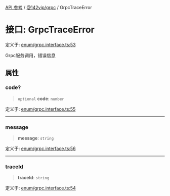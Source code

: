 [API 参考](../../../index.md) / [@142vip/grpc](../index.md) / GrpcTraceError

# 接口: GrpcTraceError

定义于: [enum/grpc.interface.ts:53](https://github.com/142vip/core-x/blob/724c9f80a9f43d7639fb0f15c0381f9ca258849b/packages/grpc/src/enum/grpc.interface.ts#L53)

Grpc服务调用，错误信息

## 属性

### code?

> `optional` **code**: `number`

定义于: [enum/grpc.interface.ts:55](https://github.com/142vip/core-x/blob/724c9f80a9f43d7639fb0f15c0381f9ca258849b/packages/grpc/src/enum/grpc.interface.ts#L55)

***

### message

> **message**: `string`

定义于: [enum/grpc.interface.ts:56](https://github.com/142vip/core-x/blob/724c9f80a9f43d7639fb0f15c0381f9ca258849b/packages/grpc/src/enum/grpc.interface.ts#L56)

***

### traceId

> **traceId**: `string`

定义于: [enum/grpc.interface.ts:54](https://github.com/142vip/core-x/blob/724c9f80a9f43d7639fb0f15c0381f9ca258849b/packages/grpc/src/enum/grpc.interface.ts#L54)
